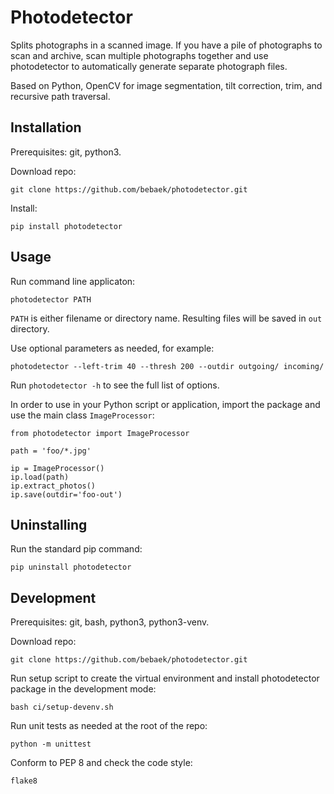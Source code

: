 # Photodetector

Splits photographs in a scanned image. If you have a pile of photographs to
scan and archive, scan multiple photographs together and use photodetector
to automatically generate separate photograph files.

Based on Python, OpenCV for image segmentation, tilt correction, trim, and
recursive path traversal.


## Installation

Prerequisites: git, python3.

Download repo:

    git clone https://github.com/bebaek/photodetector.git

Install:

    pip install photodetector


## Usage

Run command line applicaton:

    photodetector PATH

`PATH` is either filename or directory name. Resulting files will be saved in
`out` directory.

Use optional parameters as needed, for example:

    photodetector --left-trim 40 --thresh 200 --outdir outgoing/ incoming/

Run `photodetector -h` to see the full list of options.

In order to use in your Python script or application, import the package and
use the main class `ImageProcessor`:

    from photodetector import ImageProcessor
    
    path = 'foo/*.jpg'

    ip = ImageProcessor()
    ip.load(path)
    ip.extract_photos()
    ip.save(outdir='foo-out')


## Uninstalling

Run the standard pip command:

    pip uninstall photodetector


## Development

Prerequisites: git, bash, python3, python3-venv.

Download repo:

    git clone https://github.com/bebaek/photodetector.git

Run setup script to create the virtual environment and install photodetector
package in the development mode:

    bash ci/setup-devenv.sh

Run unit tests as needed at the root of the repo:

    python -m unittest

Conform to PEP 8 and check the code style:

    flake8
